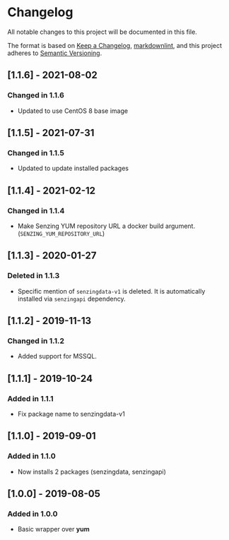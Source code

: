 # Changelog

All notable changes to this project will be documented in this file.

The format is based on [Keep a Changelog](https://keepachangelog.com/en/1.0.0/),
[markdownlint](https://dlaa.me/markdownlint/),
and this project adheres to [Semantic Versioning](https://semver.org/spec/v2.0.0.html).

## [1.1.6] - 2021-08-02

### Changed in 1.1.6

- Updated to use CentOS 8 base image

## [1.1.5] - 2021-07-31

### Changed in 1.1.5

- Updated to update installed packages

## [1.1.4] - 2021-02-12

### Changed in 1.1.4

- Make Senzing YUM repository URL a docker build argument. (`SENZING_YUM_REPOSITORY_URL`)

## [1.1.3] - 2020-01-27

### Deleted in 1.1.3

- Specific mention of `senzingdata-v1` is deleted.
  It is automatically installed via `senzingapi` dependency.

## [1.1.2] - 2019-11-13

### Changed in 1.1.2

- Added support for MSSQL.

## [1.1.1] - 2019-10-24

### Added in 1.1.1

- Fix package name to senzingdata-v1

## [1.1.0] - 2019-09-01

### Added in 1.1.0

- Now installs 2 packages (senzingdata, senzingapi)

## [1.0.0] - 2019-08-05

### Added in 1.0.0

- Basic wrapper over **yum**
